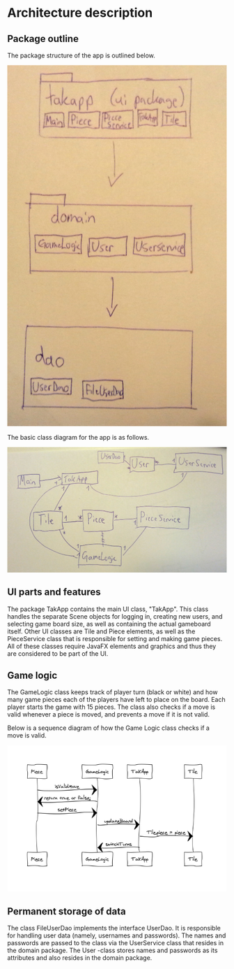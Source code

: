 # Architecture description

## Package outline 

The package structure of the app is outlined below.

![Package structure](https://github.com/uradora/OT-Tak-Game/blob/master/documentation/packagestructure.jpg)

The basic class diagram for the app is as follows.

![Class diagram](https://github.com/uradora/OT-Tak-Game/blob/master/documentation/classdiagram.jpg)

## UI parts and features

The package TakApp contains the main UI class, "TakApp". This class handles the separate Scene objects for logging in, creating new users, and selecting game board size, as well as containing the actual gameboard itself. Other UI classes are Tile and Piece elements, as well as the PieceService class that is responsible for setting and making game pieces. All of these classes require JavaFX elements and graphics and thus they are considered to be part of the UI.

## Game logic

The GameLogic class keeps track of player turn (black or white) and how many game pieces each of the players have left to place on the board. Each player starts the game with 15 pieces. The class also checks if a move is valid whenever a piece is moved, and prevents a move if it is not valid.

Below is a sequence diagram of how the Game Logic class checks if a move is valid.

![Sequence](https://github.com/uradora/OT-Tak-Game/blob/master/documentation/Screenshot_2019-12-03%20Untitled.png)

## Permanent storage of data

The class FileUserDao implements the interface UserDao. It is responsible for handling user data (namely, usernames and passwords). The names and passwords are passed to the class via the UserService class that resides in the domain package. The User -class stores names and passwords as its attributes and also resides in the domain package.
